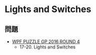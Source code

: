 # Lights and Switches

## 問題
- [WPF PUZZLE GP 2016 ROUND 4](../questions/wpfpgp2016_4.md)
	- 17-20. Lights and Switches
